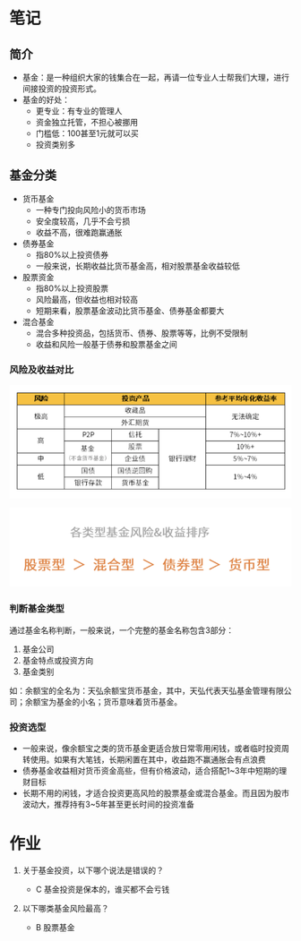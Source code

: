 # 笔记

## 简介

- 基金：是一种组织大家的钱集合在一起，再请一位专业人士帮我们大理，进行间接投资的投资形式。
- 基金的好处：
  - 更专业：有专业的管理人
  - 资金独立托管，不担心被挪用
  - 门槛低：100甚至1元就可以买
  - 投资类别多

## 基金分类

- 货币基金
  - 一种专门投向风险小的货币市场
  - 安全度较高，几乎不会亏损
  - 收益不高，很难跑赢通胀
- 债券基金
  - 指80%以上投资债券
  - 一般来说，长期收益比货币基金高，相对股票基金收益较低
- 股票资金
  - 指80%以上投资股票
  - 风险最高，但收益也相对较高
  - 短期来看，股票基金波动比货币基金、债券基金都要大
- 混合基金
  - 混合多种投资品，包括货币、债券、股票等等，比例不受限制
  - 收益和风险一般基于债券和股票基金之间

### 风险及收益对比

![各类型基金风险&收益对比](images/image-20190718110644215.png)

![各类型基金风险&收益排序](images/image-20190718111755700.png)

### 判断基金类型

通过基金名称判断，一般来说，一个完整的基金名称包含3部分：

1. 基金公司
2. 基金特点或投资方向
3. 基金类别

如：余额宝的全名为：天弘余额宝货币基金，其中，天弘代表天弘基金管理有限公司；余额宝为基金的小名；货币意味着货币基金。

### 投资选型

- 一般来说，像余额宝之类的货币基金更适合放日常零用闲钱，或者临时投资周转使用。如果有大笔钱，长期闲置在其中，收益跑不赢通胀会有点浪费
- 债券基金收益相对货币资金高些，但有价格波动，适合搭配1~3年中短期的理财目标
- 长期不用的闲钱，才适合投资更高风险的股票基金或混合基金。而且因为股市波动大，推荐持有3~5年甚至更长时间的投资准备

#  作业

1. 关于基金投资，以下哪个说法是错误的？
   - C 基金投资是保本的，谁买都不会亏钱

2. 以下哪类基金风险最高？
   - B 股票基金
